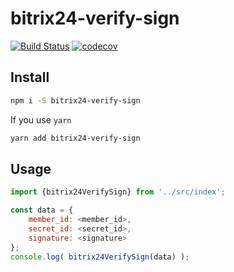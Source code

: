 # bitrix24-verify-sign
[![Build Status](https://travis-ci.org/eustatos/bitrix24-verify-sign.svg?branch=master)](https://travis-ci.org/eustatos/bitrix24-verify-sign)
[![codecov](https://codecov.io/gh/eustatos/bitrix24-verify-sign/branch/master/graph/badge.svg)](https://codecov.io/gh/eustatos/bitrix24-verify-sign)

## Install

```bash
npm i -S bitrix24-verify-sign
```
If you use `yarn`
```bash 
yarn add bitrix24-verify-sign
```

## Usage
```javascript
import {bitrix24VerifySign} from '../src/index';

const data = {
    member_id: <member_id>,
    secret_id: <secret_id>,
    signature: <signature>
};
console.log( bitrix24VerifySign(data) );
```

